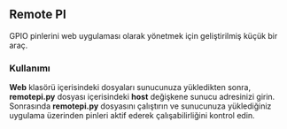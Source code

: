 <h2>Remote PI</h2>

GPIO pinlerini web uygulaması olarak yönetmek için geliştirilmiş küçük bir araç.

<h3>Kullanımı</h3>
<b>Web</b> klasörü içerisindeki dosyaları sunucunuza yükledikten sonra, <b>remotepi.py</b> dosyası içerisindeki <b>host</b> değişkene sunucu adresinizi girin. Sonrasında <b>remotepi.py</b> dosyasını çalıştırın ve sunucunuza yüklediğiniz uygulama üzerinden pinleri aktif ederek çalışabilirliğini kontrol edin.
